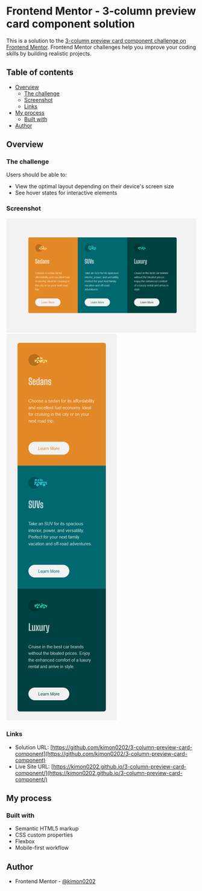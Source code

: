 # Frontend Mentor - 3-column preview card component solution

This is a solution to the [3-column preview card component challenge on Frontend Mentor](https://www.frontendmentor.io/challenges/3column-preview-card-component-pH92eAR2-). Frontend Mentor challenges help you improve your coding skills by building realistic projects. 

## Table of contents

- [Overview](#overview)
  - [The challenge](#the-challenge)
  - [Screenshot](#screenshot)
  - [Links](#links)
- [My process](#my-process)
  - [Built with](#built-with)
- [Author](#author)

## Overview

### The challenge

Users should be able to:

- View the optimal layout depending on their device's screen size
- See hover states for interactive elements

### Screenshot

![Desktop Solution Screenshot](./images/solution.png)
![Mobile Solution Screenshot](./images/solution-mobile.png)

### Links

- Solution URL: [https://github.com/kimon0202/3-column-preview-card-component](https://github.com/kimon0202/3-column-preview-card-component)
- Live Site URL: [https://kimon0202.github.io/3-column-preview-card-component/](https://kimon0202.github.io/3-column-preview-card-component/)

## My process

### Built with

- Semantic HTML5 markup
- CSS custom properties
- Flexbox
- Mobile-first workflow

## Author

- Frontend Mentor - [@kimon0202](https://www.frontendmentor.io/profile/kimon0202)
